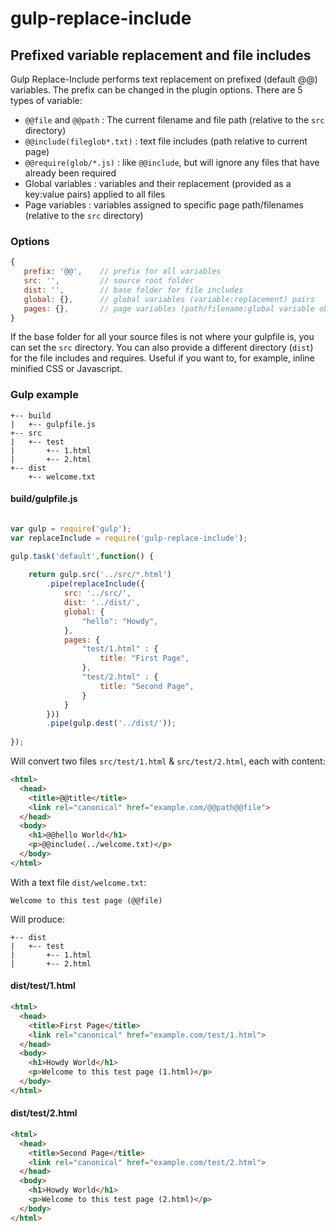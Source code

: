 # gulp-replace-include

## Prefixed variable replacement and file includes

Gulp Replace-Include performs text replacement on prefixed (default @@) variables.
The prefix can be changed in the plugin options.
There are 5 types of variable:

- `@@file` and `@@path` : The current filename and file path (relative to the `src` directory)
- `@@include(fileglob*.txt)` : text file includes (path relative to current page)
- `@@require(glob/*.js)` : like `@@include`, but will ignore any files that have already been required
- Global variables : variables and their replacement (provided as a key:value pairs) applied to all files
- Page variables : variables assigned to specific page path/filenames (relative to the `src` directory)

### Options

```javascript
{
   prefix: '@@',    // prefix for all variables
   src: '',         // source root folder
   dist: '',        // base folder for file includes
   global: {},      // global variables (variable:replacement) pairs
   pages: {},       // page variables (path/filename:global variable object) pairs
}
```

If the base folder for all your source files is not where your gulpfile is, you can set the `src` directory.
You can also provide a different directory (`dist`) for the file includes and requires.
Useful if you want to, for example, inline minified CSS or Javascript.


### Gulp example

```
+-- build
|   +-- gulpfile.js
+-- src
|   +-- test
|       +-- 1.html
|       +-- 2.html
+-- dist
    +-- welcome.txt
```

#### build/gulpfile.js

```javascript

var gulp = require('gulp');
var replaceInclude = require('gulp-replace-include');

gulp.task('default',function() {
	
	return gulp.src('../src/*.html')
		.pipe(replaceInclude({
			src: '../src/',
			dist: '../dist/',
			global: {
				"hello": "Howdy",
			},
			pages: {
				"test/1.html" : {
					title: "First Page",
				},
				"test/2.html" : {
					title: "Second Page",
				}
			}
		}))
		.pipe(gulp.dest('../dist/'));
	
});
```

Will convert two files `src/test/1.html` & `src/test/2.html`, each with content:

```html
<html>
  <head>
    <title>@@title</title>
    <link rel="canonical" href="example.com/@@path@@file">
  </head>
  <body>
    <h1>@@hello World</h1>
	<p>@@include(../welcome.txt)</p>
  </body>
</html>
```

With a text file `dist/welcome.txt`:

```text
Welcome to this test page (@@file)
```

Will produce:

```
+-- dist
|   +-- test
|       +-- 1.html
|       +-- 2.html
```

#### dist/test/1.html

```html
<html>
  <head>
    <title>First Page</title>
    <link rel="canonical" href="example.com/test/1.html">
  </head>
  <body>
    <h1>Howdy World</h1>
	<p>Welcome to this test page (1.html)</p>
  </body>
</html>
```


#### dist/test/2.html
```html
<html>
  <head>
    <title>Second Page</title>
    <link rel="canonical" href="example.com/test/2.html">
  </head>
  <body>
    <h1>Howdy World</h1>
	<p>Welcome to this test page (2.html)</p>
  </body>
</html>
```

